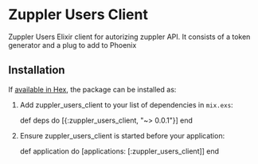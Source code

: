 # Zuppler Users Client

Zuppler Users Elixir client for autorizing zuppler API. It consists of a token generator and a plug to add to Phoenix

## Installation

If [available in Hex](https://hex.pm/docs/publish), the package can be installed as:

  1. Add zuppler_users_client to your list of dependencies in `mix.exs`:

        def deps do
          [{:zuppler_users_client, "~> 0.0.1"}]
        end

  2. Ensure zuppler_users_client is started before your application:

        def application do
          [applications: [:zuppler_users_client]]
        end
